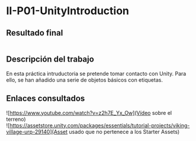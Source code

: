 # II-P01-UnityIntroduction

## Resultado final

![]()

## Descripción del trabajo

En esta práctica intruductoria se pretende tomar contacto con Unity. Para ello, se han añadido una serie de objetos básicos con etiquetas. 

## Enlaces consultados

![https://www.youtube.com/watch?v=z2h7E_Yx_Ow](Vídeo sobre el terreno)  
![https://assetstore.unity.com/packages/essentials/tutorial-projects/viking-village-urp-29140](Asset usado que no pertenece a los Starter Assets)  
